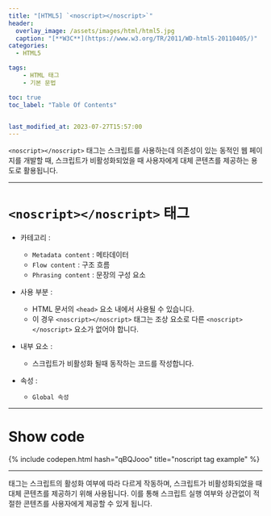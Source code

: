 ```yaml
---
title: "[HTML5] `<noscript></noscript>`"
header:
  overlay_image: /assets/images/html/html5.jpg
  caption: "[**W3C**](https://www.w3.org/TR/2011/WD-html5-20110405/)"
categories:
  - HTML5

tags:
    - HTML 태그
    - 기본 문법

toc: true
toc_label: "Table Of Contents"


last_modified_at: 2023-07-27T15:57:00
---
```


`<noscript></noscript>` 태그는 스크립트를 사용하는데 의존성이 있는 동적인 웹 페이지를 개발할 때,
스크립트가 비활성화되었을 때 사용자에게 대체 콘텐츠를 제공하는 용도로 활용됩니다.

---

# `<noscript></noscript>` 태그

- 카테고리 : 
  - `Metadata content` : 메타데이터
  - `Flow content` : 구조 흐름
  - `Phrasing content` : 문장의 구성 요소

- 사용 부분 : 
  - HTML 문서의 `<head>` 요소 내에서 사용될 수 있습니다.
  - 이 경우 `<noscript></noscript>` 태그는 조상 요소로 다른 `<noscript></noscript>` 요소가 없어야 합니다.

- 내부 요소 : 
  - 스크립트가 비활성화 될때 동작하는 코드를 작성합니다.

- 속성 : 
  - `Global 속성`

---

# Show code
{% include codepen.html hash="qBQJooo" title="noscript tag example" %}

---
<noscript></noscript> 태그는 스크립트의 활성화 여부에 따라 다르게 작동하며, 스크립트가 비활성화되었을 때 대체 콘텐츠를 제공하기 위해 사용됩니다. 이를 통해 스크립트 실행 여부와 상관없이 적절한 콘텐츠를 사용자에게 제공할 수 있게 됩니다.